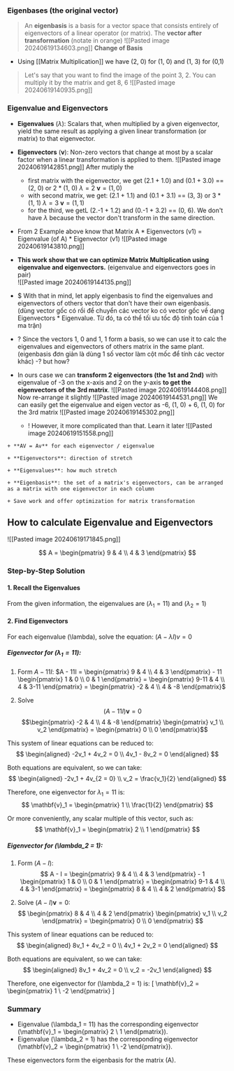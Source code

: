 ### Eigenbases (the original vector)
> An **eigenbasis** is a basis for a vector space that consists entirely of eigenvectors of a linear operator (or matrix).
>The **vector after transformation** (notate in orange)
![[Pasted image 20240619134603.png]]
> **Change of Basis**
+ Using [[Matrix Multiplication]] we have (2, 0) for (1, 0) and (1, 3) for (0,1)

> Let's say that you want to find the image of the point 3, 2. You can multiply it by the matrix and get 8, 6
![[Pasted image 20240619140935.png]]

### Eigenvalue and Eigenvectors
- **Eigenvalues** ($\lambda$): Scalars that, when multiplied by a given eigenvector, yield the same result as applying a given linear transformation (or matrix) to that eigenvector.
	
- **Eigenvectors** ($\mathbf{v}$): Non-zero vectors that change at most by a scalar factor when a linear transformation is applied to them.
	![[Pasted image 20240619142851.png]]
	After mutiply the 
	+ first matrix with the eigenvector, we get (2.1 + 1.0) and (0.1 + 3.0) == (2, 0) or 2 * (1, 0)
		$\lambda = 2$
		$\mathbf{v} = (1, 0)$
	+ with second matrix, we get: (2.1 + 1.1) and (0.1 + 3.1) == (3, 3) or 3 * (1, 1)
		$\lambda = 3$
		$\mathbf{v} = (1, 1)$
	+ for the third, we getL (2.-1 + 1.2) and (0.-1 + 3.2) == (0, 6). We don't have $\lambda$ because the vector don't transform in the same direction.
	
+ From 2 Example above know that Matrix A * Eigenvectors (v1) = Eigenvalue (of A) * Eigenvector (v1)
	![[Pasted image 20240619143810.png]]
+ **This work show that we can optimize Matrix Multiplication using eigenvalue and eigenvectors.** (eigenvalue and eigenvectors goes in pair)  
	![[Pasted image 20240619144135.png]]
+ $ With that in mind, let apply eigenbasis to find the eigenvalues and eigenvectors of others vector that don't have their own eigenbasis.  
	(dùng vector gốc có rồi để chuyển các vector ko có vector gốc về dạng Eigenvectors * Eigenvalue. Từ đó, ta có thể tối ưu tốc độ tính toán của 1 ma trận)

+ ? Since the vectors 1, 0 and 1, 1 form a basis, so we can use it to calc the eigenvalues and eigenvectors of others matrix in the same plant. (eigenbasis đơn giản là dùng 1 số vector làm cột mốc để tính các vector khác) -? but how?
+ In ours case we can **transform 2 eigenvectors (the 1st and 2nd)** with eigenvalue of -3 on the x-axis and 2 on the y-axis **to get the eigenvectors of the 3rd matrix**. 
	![[Pasted image 20240619144408.png]]
	Now re-arrange it slightly
	![[Pasted image 20240619144531.png]]
	We can easily get the eigenvalue and eigen vector as -6, (1, 0) + 6, (1, 0) for the 3rd matrix 
	![[Pasted image 20240619145302.png]]
	+ ! However, it more complicated than that. Learn it later
		![[Pasted image 20240619151558.png]]

```ad-summary
+ **AV = Av** for each eigenvector / eigenvalue

+ **Eigenvectors**: direction of stretch

+ **Eigenvalues**: how much stretch

+ **Eigenbasis**: the set of a matrix's eigenvectors, can be arranged as a matrix with one eigenvector in each column

+ Save work and offer optimization for matrix transformation
```


## How to calculate Eigenvalue and Eigenvectors
![[Pasted image 20240619171845.png]]

$$
A = \begin{pmatrix} 9 & 4 \\ 4 & 3 \end{pmatrix} 
$$
### Step-by-Step Solution

#### 1. **Recall the Eigenvalues**

From the given information, the eigenvalues are $(\lambda_1 = 11)$ and $(\lambda_2 = 1)$

#### 2. **Find Eigenvectors**

For each eigenvalue \(\lambda\), solve the equation:
$(A - \lambda I)v = 0$

##### Eigenvector for \($\lambda_1 = 11$):

1. Form $A - 11I$:
$A - 11I = \begin{pmatrix} 9 & 4 \\ 4 & 3 \end{pmatrix} - 11 \begin{pmatrix} 1 & 0 \\ 0 & 1 \end{pmatrix} = \begin{pmatrix} 9-11 & 4 \\ 4 & 3-11 \end{pmatrix} = \begin{pmatrix} -2 & 4 \\ 4 & -8 \end{pmatrix}$

2. Solve $$(A - 11I) \mathbf{v} = 0$$
$$\begin{pmatrix} -2 & 4 \\ 4 & -8 \end{pmatrix} \begin{pmatrix} v_1 \\ v_2 \end{pmatrix} = \begin{pmatrix} 0 \\ 0 \end{pmatrix}$$

This system of linear equations can be reduced to:
$$ 
\begin{aligned}
-2v_1 + 4v_2 = 0 \\
4v_1 - 8v_2 = 0 
\end{aligned}
$$

Both equations are equivalent, so we can take:
$$
\begin{aligned}
-2v_1 + 4v_{2 = 0} \\
v_2 = \frac{v_1}{2}
\end{aligned}
$$



Therefore, one eigenvector for $\lambda_1 = 11$ is:
$$
\mathbf{v}_1 = \begin{pmatrix} 1 \\ \frac{1}{2} \end{pmatrix} 
$$


Or more conveniently, any scalar multiple of this vector, such as:
$$
\mathbf{v}_1 = \begin{pmatrix} 2 \\ 1 \end{pmatrix} 
$$

##### Eigenvector for \(\lambda_2 = 1\):

1. Form $(A - I)$:
$$
A - I = \begin{pmatrix} 9 & 4 \\ 4 & 3 \end{pmatrix} - 1 \begin{pmatrix} 1 & 0 \\ 0 & 1 \end{pmatrix} = \begin{pmatrix} 9-1 & 4 \\ 4 & 3-1 \end{pmatrix} = \begin{pmatrix} 8 & 4 \\ 4 & 2 \end{pmatrix} 
$$

2. Solve $(A - I) \mathbf{v} = 0$:
$$
\begin{pmatrix} 8 & 4 \\ 4 & 2 \end{pmatrix} \begin{pmatrix} v_1 \\ v_2 \end{pmatrix} = \begin{pmatrix} 0 \\ 0 \end{pmatrix} 
$$

This system of linear equations can be reduced to:
$$ 
\begin{aligned}
8v_1 + 4v_2 = 0 \\
4v_1 + 2v_2 = 0 
\end{aligned}
$$


Both equations are equivalent, so we can take:
$$
\begin{aligned}
8v_1 + 4v_2 = 0 \\
v_2 = -2v_1 
\end{aligned}
$$


Therefore, one eigenvector for \(\lambda_2 = 1\) is:
\[ \mathbf{v}_2 = \begin{pmatrix} 1 \\ -2 \end{pmatrix} \]

### Summary

- Eigenvalue \(\lambda_1 = 11\) has the corresponding eigenvector \(\mathbf{v}_1 = \begin{pmatrix} 2 \\ 1 \end{pmatrix}\).
- Eigenvalue \(\lambda_2 = 1\) has the corresponding eigenvector \(\mathbf{v}_2 = \begin{pmatrix} 1 \\ -2 \end{pmatrix}\).

These eigenvectors form the eigenbasis for the matrix \(A\).

